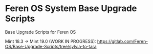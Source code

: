 # Feren OS System Base Upgrade Scripts
Base Upgrade Scripts for Feren OS

Mint 18.3 -> Mint 19.0 (WORK IN PROGRESS): https://gitlab.com/Feren-OS/Base-Upgrade-Scripts/tree/sylvia-to-tara
